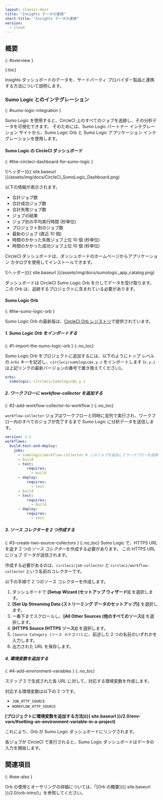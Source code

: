 ```yaml
---
layout: classic-docs
title: "Insights データの連携"
short-title: "Insights データの連携"
version:
  - Cloud
---
```


## 概要
{: #overview }

{:toc}

Insights ダッシュボードのデータを、サードパーティ プロバイダー製品と連携する方法について説明します。

### Sumo Logic とのインテグレーション
{: #sumo-logic-integration }

Sumo Logic を使用すると、CircleCI 上のすべてのジョブを追跡し、その分析データを可視化できます。 そのためには、Sumo Logic パートナー インテグレーション サイトから、Sumo Logic Orb と Sumo Logic アプリケーション インテグレーションを使用します。


#### Sumo Logic の CircleCI ダッシュボード
{: #the-circleci-dashboard-for-sumo-logic }

![ヘッダー]({{ site.baseurl }}/assets/img/docs/CircleCI_SumoLogic_Dashboard.png)

以下の情報が表示されます。

- 合計ジョブ数
- 合計成功ジョブ数
- 合計失敗ジョブ数
- ジョブの結果
- ジョブ別の平均実行時間 (秒単位)
- プロジェクト別のジョブ数
- 最新のジョブ (直近 10 個)
- 時間のかかった失敗ジョブ上位 10 個 (秒単位)
- 時間のかかった成功ジョブ上位 10 個 (秒単位)

CircleCI ダッシュボードは、ダッシュボードのホームページからアプリケーション カタログを使用してインストールできます。

![ヘッダー]({{ site.baseurl }}/assets/img/docs/sumologic_app_catalog.png)

ダッシュボードは CircleCI Sumo Logic Orb を介してデータを受け取ります。 この Orb は、追跡するプロジェクトに含まれている必要があります。

#### Sumo Logic Orb
{: #the-sumo-logic-orb }

Sumo Logic Orb の最新版は、[CircleCI Orb レジストリ](https://circleci.com/developer/ja/orbs/orb/circleci/sumologic)で提供されています。

##### 1. Sumo Logic Orb をインポートする
{: #1-import-the-sumo-logic-orb }
{:.no_toc}

Sumo Logic Orb をプロジェクトに追加するには、以下のようにトップ レベルの `orbs` キーを記述し、`circleci/sumologic@x.y.z` をインポートします (`x.y.z` は上記リンクの最新バージョンの番号で置き換えてください)。

```yaml
orbs:
  sumologic: circleci/sumologic@x.y.z
```

##### 2. ワークフローに _workflow-collector_ を追加する
{: #2-add-workflow-collector-to-workflow }
{:.no_toc}

`workflow-collector` ジョブはワークフローと同時に並列で実行され、ワークフロー内のすべてのジョブが完了するまで Sumo Logic に分析データを送信します。

```yaml
version: 2.1
workflows:
  build-test-and-deploy:
    jobs:
      - sumologic/workflow-collector # このジョブを追加してワークフローを追跡します
      - build
      - test:
          requires:
            - build
      - deploy:
          requires:
            - test
      - build
      - test:
          requires:
            - build
      - deploy:
          requires:
            - test
```

##### 3. ソース コレクターを 2 つ作成する
{: #3-create-two-source-collectors }
{:.no_toc}
Sumo Logic で、HTTPS URL を返す 2 つの*ソース コレクター*を作成する必要があります。 この HTTPS URL にジョブ データが送信されます。

作成する必要があるのは、`circleci/job-collector` と `circleci/workflow-collector` という名前のコレクターです。

以下の手順で 2 つのソース コレクターを作成します。
1. ダッシュボードで **[Setup Wizard (セットアップ ウィザード)]** を選択します。
2. **[Set Up Streaming Data (ストリーミング データのセットアップ)]** を選択します。
3. 一番下までスクロールし、**[All Other Sources (他のすべてのソース)]** を選択します。
4. **[HTTPS Source (HTTPS ソース)]** を選択します。
5. `[Source Category (ソース カテゴリ)]` に、前述した 2 つの名前のいずれかを入力します。
6. 出力された URL を保存します。

##### 4. 環境変数を追加する
{: #4-add-environment-variables }
{:.no_toc}

ステップ 3 で生成された各 URL に対して、対応する環境変数を作成します。

対応する環境変数は以下の 2 つです。
- `JOB_HTTP_SOURCE`
- `WORKFLOW_HTTP_SOURCE`

**[プロジェクトに環境変数を追加する方法]({{ site.baseurl }}/2.0/env-vars/#setting-an-environment-variable-in-a-project)**

これにより、Orb が Sumo Logic ダッシュボードにリンクされます。

各ジョブが CircleCI で実行されると、Sumo Logic ダッシュボードはデータの入力を開始します。


## 関連項目
{: #see-also }

Orb の使用とオーサリングの詳細については、「[Orb の概要]({{ site.baseurl }}/2.0/orb-intro/)」を参照してください。
